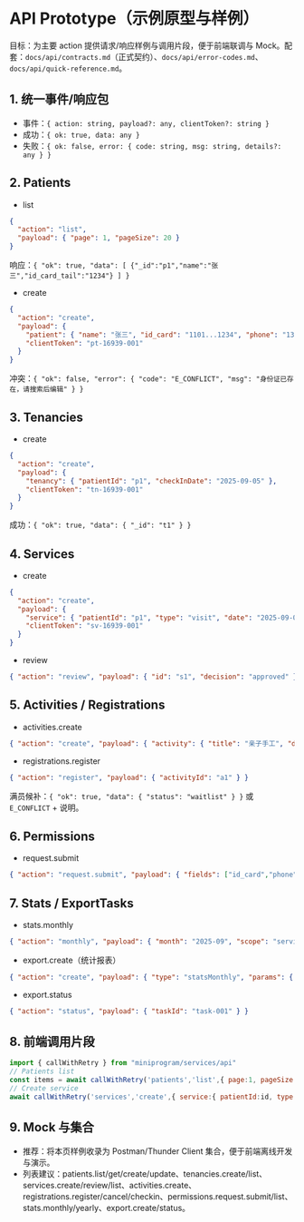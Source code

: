 # API Prototype（示例原型与样例）

目标：为主要 action 提供请求/响应样例与调用片段，便于前端联调与 Mock。配套：`docs/api/contracts.md`（正式契约）、`docs/api/error-codes.md`、`docs/api/quick-reference.md`。

## 1. 统一事件/响应包
- 事件：`{ action: string, payload?: any, clientToken?: string }`
- 成功：`{ ok: true, data: any }`
- 失败：`{ ok: false, error: { code: string, msg: string, details?: any } }`

## 2. Patients
- list
```json
{
  "action": "list",
  "payload": { "page": 1, "pageSize": 20 }
}
```
响应：`{ "ok": true, "data": [ {"_id":"p1","name":"张三","id_card_tail":"1234"} ] }`

- create
```json
{
  "action": "create",
  "payload": {
    "patient": { "name": "张三", "id_card": "1101...1234", "phone": "13800000000" },
    "clientToken": "pt-16939-001"
  }
}
```
冲突：`{ "ok": false, "error": { "code": "E_CONFLICT", "msg": "身份证已存在，请搜索后编辑" } }`

## 3. Tenancies
- create
```json
{
  "action": "create",
  "payload": {
    "tenancy": { "patientId": "p1", "checkInDate": "2025-09-05" },
    "clientToken": "tn-16939-001"
  }
}
```
成功：`{ "ok": true, "data": { "_id": "t1" } }`

## 4. Services
- create
```json
{
  "action": "create",
  "payload": {
    "service": { "patientId": "p1", "type": "visit", "date": "2025-09-05", "desc": "随访" },
    "clientToken": "sv-16939-001"
  }
}
```
- review
```json
{ "action": "review", "payload": { "id": "s1", "decision": "approved" } }
```

## 5. Activities / Registrations
- activities.create
```json
{ "action": "create", "payload": { "activity": { "title": "亲子手工", "date": "2025-09-09", "capacity": 20, "status": "open" } } }
```
- registrations.register
```json
{ "action": "register", "payload": { "activityId": "a1" } }
```
满员候补：`{ "ok": true, "data": { "status": "waitlist" } }` 或 `E_CONFLICT` + 说明。

## 6. Permissions
- request.submit
```json
{ "action": "request.submit", "payload": { "fields": ["id_card","phone"], "patientId": "p1", "reason": "跟进需要" } }
```

## 7. Stats / ExportTasks
- stats.monthly
```json
{ "action": "monthly", "payload": { "month": "2025-09", "scope": "services" } }
```
- export.create（统计报表）
```json
{ "action": "create", "payload": { "type": "statsMonthly", "params": { "month": "2025-09" }, "clientToken": "ex-16939-001" } }
```
- export.status
```json
{ "action": "status", "payload": { "taskId": "task-001" } }
```

## 8. 前端调用片段
```js
import { callWithRetry } from "miniprogram/services/api"
// Patients list
const items = await callWithRetry('patients','list',{ page:1, pageSize:20 })
// Create service
await callWithRetry('services','create',{ service:{ patientId:id, type:'visit', date:'2025-09-05' }, clientToken:`sv-${Date.now()}` })
```

## 9. Mock 与集合
- 推荐：将本页样例收录为 Postman/Thunder Client 集合，便于前端离线开发与演示。
- 列表建议：patients.list/get/create/update、tenancies.create/list、services.create/review/list、activities.create、registrations.register/cancel/checkin、permissions.request.submit/list、stats.monthly/yearly、export.create/status。
